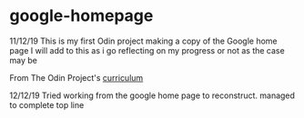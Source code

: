# google-homepage

11/12/19
This is my first Odin project making a copy of the Google home page
I will add to this as i go reflecting on my progress or not as the case may be

From The Odin Project's [curriculum](http://www.theodinproject.com/courses/web-development-101/lessons/html-css)

12/12/19
Tried working from the google home page to reconstruct. managed to complete top line 
